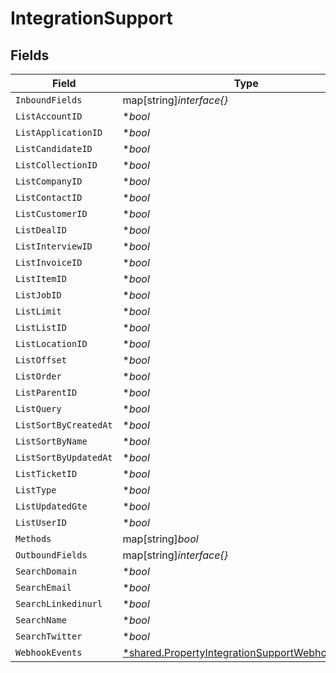 # IntegrationSupport


## Fields

| Field                                                                                                                    | Type                                                                                                                     | Required                                                                                                                 | Description                                                                                                              |
| ------------------------------------------------------------------------------------------------------------------------ | ------------------------------------------------------------------------------------------------------------------------ | ------------------------------------------------------------------------------------------------------------------------ | ------------------------------------------------------------------------------------------------------------------------ |
| `InboundFields`                                                                                                          | map[string]*interface{}*                                                                                                 | :heavy_minus_sign:                                                                                                       | N/A                                                                                                                      |
| `ListAccountID`                                                                                                          | **bool*                                                                                                                  | :heavy_minus_sign:                                                                                                       | N/A                                                                                                                      |
| `ListApplicationID`                                                                                                      | **bool*                                                                                                                  | :heavy_minus_sign:                                                                                                       | N/A                                                                                                                      |
| `ListCandidateID`                                                                                                        | **bool*                                                                                                                  | :heavy_minus_sign:                                                                                                       | N/A                                                                                                                      |
| `ListCollectionID`                                                                                                       | **bool*                                                                                                                  | :heavy_minus_sign:                                                                                                       | N/A                                                                                                                      |
| `ListCompanyID`                                                                                                          | **bool*                                                                                                                  | :heavy_minus_sign:                                                                                                       | N/A                                                                                                                      |
| `ListContactID`                                                                                                          | **bool*                                                                                                                  | :heavy_minus_sign:                                                                                                       | N/A                                                                                                                      |
| `ListCustomerID`                                                                                                         | **bool*                                                                                                                  | :heavy_minus_sign:                                                                                                       | N/A                                                                                                                      |
| `ListDealID`                                                                                                             | **bool*                                                                                                                  | :heavy_minus_sign:                                                                                                       | N/A                                                                                                                      |
| `ListInterviewID`                                                                                                        | **bool*                                                                                                                  | :heavy_minus_sign:                                                                                                       | N/A                                                                                                                      |
| `ListInvoiceID`                                                                                                          | **bool*                                                                                                                  | :heavy_minus_sign:                                                                                                       | N/A                                                                                                                      |
| `ListItemID`                                                                                                             | **bool*                                                                                                                  | :heavy_minus_sign:                                                                                                       | N/A                                                                                                                      |
| `ListJobID`                                                                                                              | **bool*                                                                                                                  | :heavy_minus_sign:                                                                                                       | N/A                                                                                                                      |
| `ListLimit`                                                                                                              | **bool*                                                                                                                  | :heavy_minus_sign:                                                                                                       | N/A                                                                                                                      |
| `ListListID`                                                                                                             | **bool*                                                                                                                  | :heavy_minus_sign:                                                                                                       | N/A                                                                                                                      |
| `ListLocationID`                                                                                                         | **bool*                                                                                                                  | :heavy_minus_sign:                                                                                                       | N/A                                                                                                                      |
| `ListOffset`                                                                                                             | **bool*                                                                                                                  | :heavy_minus_sign:                                                                                                       | N/A                                                                                                                      |
| `ListOrder`                                                                                                              | **bool*                                                                                                                  | :heavy_minus_sign:                                                                                                       | N/A                                                                                                                      |
| `ListParentID`                                                                                                           | **bool*                                                                                                                  | :heavy_minus_sign:                                                                                                       | N/A                                                                                                                      |
| `ListQuery`                                                                                                              | **bool*                                                                                                                  | :heavy_minus_sign:                                                                                                       | N/A                                                                                                                      |
| `ListSortByCreatedAt`                                                                                                    | **bool*                                                                                                                  | :heavy_minus_sign:                                                                                                       | N/A                                                                                                                      |
| `ListSortByName`                                                                                                         | **bool*                                                                                                                  | :heavy_minus_sign:                                                                                                       | N/A                                                                                                                      |
| `ListSortByUpdatedAt`                                                                                                    | **bool*                                                                                                                  | :heavy_minus_sign:                                                                                                       | N/A                                                                                                                      |
| `ListTicketID`                                                                                                           | **bool*                                                                                                                  | :heavy_minus_sign:                                                                                                       | N/A                                                                                                                      |
| `ListType`                                                                                                               | **bool*                                                                                                                  | :heavy_minus_sign:                                                                                                       | N/A                                                                                                                      |
| `ListUpdatedGte`                                                                                                         | **bool*                                                                                                                  | :heavy_minus_sign:                                                                                                       | N/A                                                                                                                      |
| `ListUserID`                                                                                                             | **bool*                                                                                                                  | :heavy_minus_sign:                                                                                                       | N/A                                                                                                                      |
| `Methods`                                                                                                                | map[string]*bool*                                                                                                        | :heavy_minus_sign:                                                                                                       | N/A                                                                                                                      |
| `OutboundFields`                                                                                                         | map[string]*interface{}*                                                                                                 | :heavy_minus_sign:                                                                                                       | N/A                                                                                                                      |
| `SearchDomain`                                                                                                           | **bool*                                                                                                                  | :heavy_minus_sign:                                                                                                       | N/A                                                                                                                      |
| `SearchEmail`                                                                                                            | **bool*                                                                                                                  | :heavy_minus_sign:                                                                                                       | N/A                                                                                                                      |
| `SearchLinkedinurl`                                                                                                      | **bool*                                                                                                                  | :heavy_minus_sign:                                                                                                       | N/A                                                                                                                      |
| `SearchName`                                                                                                             | **bool*                                                                                                                  | :heavy_minus_sign:                                                                                                       | N/A                                                                                                                      |
| `SearchTwitter`                                                                                                          | **bool*                                                                                                                  | :heavy_minus_sign:                                                                                                       | N/A                                                                                                                      |
| `WebhookEvents`                                                                                                          | [*shared.PropertyIntegrationSupportWebhookEvents](../../../pkg/models/shared/propertyintegrationsupportwebhookevents.md) | :heavy_minus_sign:                                                                                                       | N/A                                                                                                                      |
